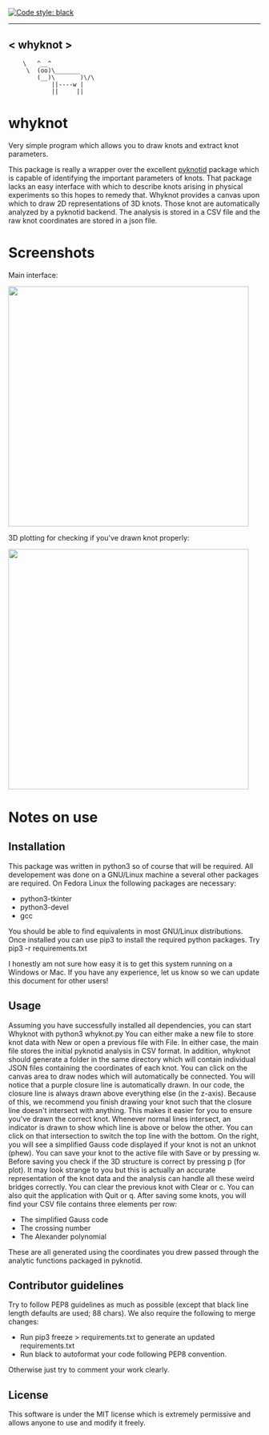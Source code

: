 [![Code style: black](https://img.shields.io/badge/code%20style-black-000000.svg)](https://github.com/ambv/black)

 _________
< whyknot >
 ---------
        \   ^__^
         \  (oo)\_______
            (__)\       )\/\
                ||----w |
                ||     ||

# whyknot

Very simple program which allows you to draw knots and extract knot parameters.

This package is really a wrapper over the excellent [pyknotid](https://github.com/SPOCKnots/pyknotid) package which is capable of identifying the important parameters of knots.
That package lacks an easy interface with which to describe knots arising in physical experiments so this hopes to remedy that.
Whyknot provides a canvas upon which to draw 2D representations of 3D knots.
Those knot are automatically analyzed by a pyknotid backend.
The analysis is stored in a CSV file and the raw knot coordinates are stored in a json file.

# Screenshots

Main interface:

<img src="https://github.com/xcapaldi/whyknot/screenshot_01.png" width="480">

3D plotting for checking if you've drawn knot properly:

<img src="https://github.com/xcapaldi/whyknot/screenshot_02.png" width="480">

# Notes on use

## Installation

This package was written in python3 so of course that will be required.
All developement was done on a GNU/Linux machine a several other packages are required.
On Fedora Linux the following packages are necessary:

* python3-tkinter
* python3-devel
* gcc

You should be able to find equivalents in most GNU/Linux distributions.
Once installed you can use pip3 to install the required python packages.
Try pip3 -r requirements.txt

I honestly am not sure how easy it is to get this system running on a Windows or Mac.
If you have any experience, let us know so we can update this document for other users!

## Usage

Assuming you have successfully installed all dependencies, you can start Whyknot with python3 whyknot.py
You can either make a new file to store knot data with New or open a previous file with File.
In either case, the main file stores the initial pyknotid analysis in CSV format.
In addition, whyknot should generate a folder in the same directory which will contain individual JSON files containing the coordinates of each knot.
You can click on the canvas area to draw nodes which will automatically be connected.
You will notice that a purple closure line is automatically drawn.
In our code, the closure line is always drawn above everything else (in the z-axis).
Because of this, we recommend you finish drawing your knot such that the closure line doesn't intersect with anything.
This makes it easier for you to ensure you've drawn the correct knot.
Whenever normal lines intersect, an indicator is drawn to show which line is above or below the other.
You can click on that intersection to switch the top line with the bottom.
On the right, you will see a simplified Gauss code displayed if your knot is not an unknot (phew).
You can save your knot to the active file with Save or by pressing w.
Before saving you check if the 3D structure is correct by pressing p (for plot).
It may look strange to you but this is actually an accurate representation of the knot data and the analysis can handle all these weird bridges correctly.
You can clear the previous knot with Clear or c.
You can also quit the application with Quit or q.
After saving some knots, you will find your CSV file contains three elements per row:

* The simplified Gauss code
* The crossing number
* The Alexander polynomial

These are all generated using the coordinates you drew passed through the analytic functions packaged in pyknotid.

## Contributor guidelines

Try to follow PEP8 guidelines as much as possible (except that black line length defaults are used; 88 chars).
We also require the following to merge changes:

* Run pip3 freeze > requirements.txt to generate an updated requirements.txt
* Run black to autoformat your code following PEP8 convention.

Otherwise just try to comment your work clearly.

## License

This software is under the MIT license which is extremely permissive and allows anyone to use and modify it freely.

